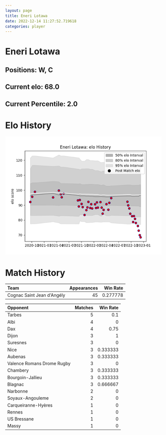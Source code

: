 ```yaml
---  
layout: page  
title: Eneri Lotawa  
date: 2022-12-14 11:27:52.719618  
categories: player  
---
```

# Eneri Lotawa

## Positions: W, C

## Current elo: 68.0

## Current Percentile: 2.0

# Elo History


![elo history](history_EneriLotawa.png)
# Match History


| Team                       |   Appearances |   Win Rate |
|:---------------------------|--------------:|-----------:|
| Cognac Saint Jean d'Angély |            45 |   0.277778 |

| Opponent                   |   Matches |   Win Rate |
|:---------------------------|----------:|-----------:|
| Tarbes                     |         5 |   0.1      |
| Albi                       |         4 |   0        |
| Dax                        |         4 |   0.75     |
| Dijon                      |         3 |   1        |
| Suresnes                   |         3 |   0        |
| Nice                       |         3 |   0.333333 |
| Aubenas                    |         3 |   0.333333 |
| Valence Romans Drome Rugby |         3 |   0        |
| Chambery                   |         3 |   0.333333 |
| Bourgoin-Jallieu           |         3 |   0.333333 |
| Blagnac                    |         3 |   0.666667 |
| Narbonne                   |         2 |   0        |
| Soyaux-Angouleme           |         2 |   0        |
| Carqueiranne-Hyères        |         1 |   0        |
| Rennes                     |         1 |   0        |
| US Bressane                |         1 |   0        |
| Massy                      |         1 |   0        |